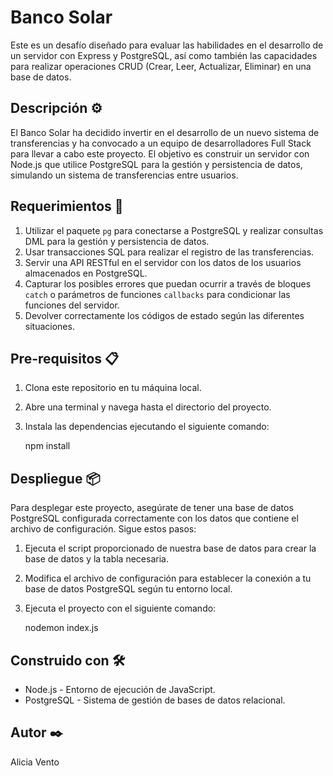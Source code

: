 # Banco Solar

Este es un desafío diseñado para evaluar las habilidades en el desarrollo de un servidor con Express y PostgreSQL, así como también las capacidades para realizar operaciones CRUD (Crear, Leer, Actualizar, Eliminar) en una base de datos.

## Descripción ⚙️

El Banco Solar ha decidido invertir en el desarrollo de un nuevo sistema de transferencias y ha convocado a un equipo de desarrolladores Full Stack para llevar a cabo este proyecto. El objetivo es construir un servidor con Node.js que utilice PostgreSQL para la gestión y persistencia de datos, simulando un sistema de transferencias entre usuarios.

## Requerimientos 🚀

1. Utilizar el paquete `pg` para conectarse a PostgreSQL y realizar consultas DML para la gestión y persistencia de datos.
2. Usar transacciones SQL para realizar el registro de las transferencias.
3. Servir una API RESTful en el servidor con los datos de los usuarios almacenados en PostgreSQL.
4. Capturar los posibles errores que puedan ocurrir a través de bloques `catch` o parámetros de funciones `callbacks` para condicionar las funciones del servidor.
5. Devolver correctamente los códigos de estado según las diferentes situaciones.

## Pre-requisitos 📋

1. Clona este repositorio en tu máquina local.
2. Abre una terminal y navega hasta el directorio del proyecto.
3. Instala las dependencias ejecutando el siguiente comando:

   npm install

## Despliegue 📦

Para desplegar este proyecto, asegúrate de tener una base de datos PostgreSQL configurada correctamente con los datos que contiene el archivo de configuración. Sigue estos pasos:

1. Ejecuta el script proporcionado de nuestra base de datos para crear la base de datos y la tabla necesaria.
2. Modifica el archivo de configuración para establecer la conexión a tu base de datos PostgreSQL según tu entorno local.
3. Ejecuta el proyecto con el siguiente comando:

   nodemon index.js

## Construido con 🛠️

- Node.js - Entorno de ejecución de JavaScript.
- PostgreSQL - Sistema de gestión de bases de datos relacional.

## Autor ✒️

Alicia Vento